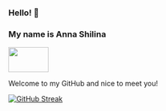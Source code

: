 ### Hello! 🙌

### My name is Anna Shilina

<a href="https://www.linkedin.com/in/anshilina/" target="blank"><img align="center" src="https://blog.waalaxy.com/wp-content/uploads/2021/01/Linkedin-Logo-2048x1280.png" alt="" height="50" width="80" /></a>



Welcome to my GitHub and nice to meet you!

[![GitHub Streak](https://github-readme-streak-stats.herokuapp.com/?user=anshilina)](https://git.io/streak-stats)
